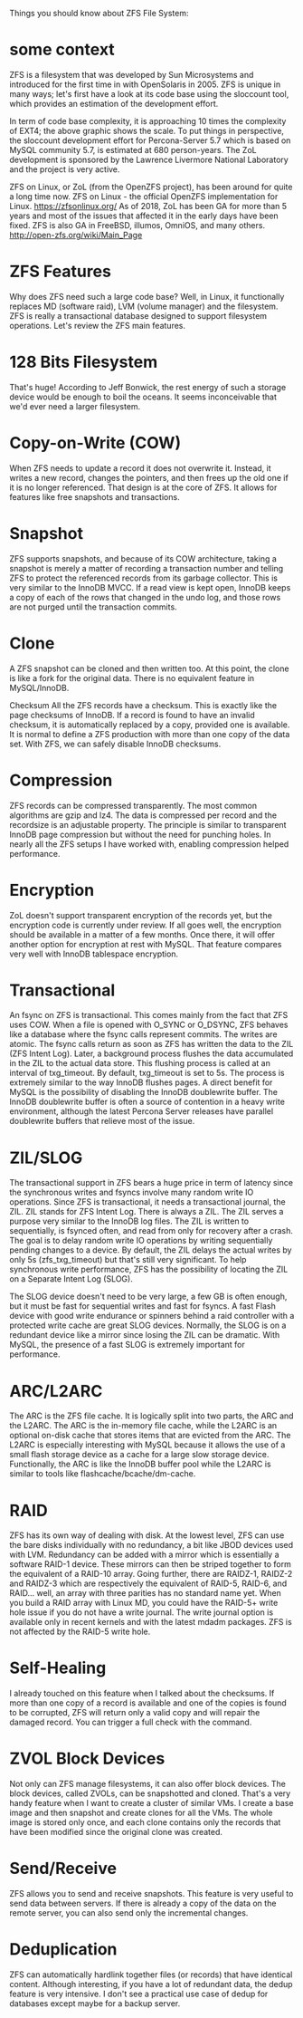 Things you should know about ZFS File System:
# some context
ZFS is a filesystem that was developed by Sun Microsystems and introduced for the first time in with OpenSolaris in 2005. ZFS is unique in many ways; let's first have a look at its code base using the sloccount tool, which provides an estimation of the development effort.

In term of code base complexity, it is approaching 10 times the complexity of EXT4; the above graphic shows the scale. To put things in perspective, the sloccount development effort for Percona-Server 5.7 which is based on MySQL community 5.7, is estimated at 680 person-years. The ZoL development is sponsored by the Lawrence Livermore National Laboratory and the project is very active.

ZFS on Linux, or ZoL (from the OpenZFS project), has been around for quite a long time now.
ZFS on Linux - the official OpenZFS implementation for Linux. https://zfsonlinux.org/
As of 2018, ZoL has been GA for more than 5 years and most of the issues that affected it in the early days have been fixed. ZFS is also GA in FreeBSD, illumos, OmniOS, and many others.
http://open-zfs.org/wiki/Main_Page

# ZFS Features
Why does ZFS need such a large code base? Well, in Linux, it functionally replaces MD (software raid), LVM (volume manager) and the filesystem. ZFS is really a transactional database designed to support filesystem operations. Let's review the ZFS main features.


# 128 Bits Filesystem
That's huge! According to Jeff Bonwick, the rest energy of such a storage device would be enough to boil the oceans. It seems inconceivable that we'd ever need a larger filesystem.

# Copy-on-Write (COW)
When ZFS needs to update a record it does not overwrite it. Instead, it writes a new record, changes the pointers, and then frees up the old one if it is no longer referenced. That design is at the core of ZFS. It allows for features like free snapshots and transactions.

# Snapshot
ZFS supports snapshots, and because of its COW architecture, taking a snapshot is merely a matter of recording a transaction number and telling ZFS to protect the referenced records from its garbage collector. This is very similar to the InnoDB MVCC. If a read view is kept open, InnoDB keeps a copy of each of the rows that changed in the undo log, and those rows are not purged until the transaction commits.

# Clone
A ZFS snapshot can be cloned and then written too. At this point, the clone is like a fork for the original data. There is no equivalent feature in MySQL/InnoDB.

Checksum
All the ZFS records have a checksum. This is exactly like the page checksums of InnoDB. If a record is found to have an invalid checksum, it is automatically replaced by a copy, provided one is available. It is normal to define a ZFS production with more than one copy of the data set. With ZFS, we can safely disable InnoDB checksums.

# Compression
ZFS records can be compressed transparently. The most common algorithms are gzip and lz4. The data is compressed per record and the recordsize is an adjustable property. The principle is similar to transparent InnoDB page compression but without the need for punching holes. In nearly all the ZFS setups I have worked with, enabling compression helped performance.

# Encryption
ZoL doesn't support transparent encryption of the records yet, but the encryption code is currently under review. If all goes well, the encryption should be available in a matter of a few months. Once there, it will offer another option for encryption at rest with MySQL. That feature compares very well with InnoDB tablespace encryption.

# Transactional
An fsync on ZFS is transactional. This comes mainly from the fact that ZFS uses COW. When a file is opened with O_SYNC or O_DSYNC, ZFS behaves like a database where the fsync calls represent commits. The writes are atomic. The fsync calls return as soon as ZFS has written the data to the ZIL (ZFS Intent Log). Later, a background process flushes the data accumulated in the ZIL to the actual data store. This flushing process is called at an interval of txg_timeout. By default, txg_timeout is set to 5s. The process is extremely similar to the way InnoDB flushes pages. A direct benefit for MySQL is the possibility of disabling the InnoDB doublewrite buffer. The InnoDB doublewrite buffer is often a source of contention in a heavy write environment, although the latest Percona Server releases have parallel doublewrite buffers that relieve most of the issue.

# ZIL/SLOG
The transactional support in ZFS bears a huge price in term of latency since the synchronous writes and fsyncs involve many random write IO operations. Since ZFS is transactional, it needs a transactional journal, the ZIL. ZIL stands for ZFS Intent Log. There is always a ZIL. The ZIL serves a purpose very similar to the InnoDB log files. The ZIL is written to sequentially, is fsynced often, and read from only for recovery after a crash. The goal is to delay random write IO operations by writing sequentially pending changes to a device. By default, the ZIL delays the actual writes by only 5s (zfs_txg_timeout) but that's still very significant. To help synchronous write performance, ZFS has the possibility of locating the ZIL on a Separate Intent Log (SLOG).

The SLOG device doesn't need to be very large, a few GB is often enough, but it must be fast for sequential writes and fast for fsyncs. A fast Flash device with good write endurance or spinners behind a raid controller with a protected write cache are great SLOG devices. Normally, the SLOG is on a redundant device like a mirror since losing the ZIL can be dramatic. With MySQL, the presence of a fast SLOG is extremely important for performance.

# ARC/L2ARC
The ARC is the ZFS file cache. It is logically split into two parts, the ARC and the L2ARC. The ARC is the in-memory file cache, while the L2ARC is an optional on-disk cache that stores items that are evicted from the ARC. The L2ARC is especially interesting with MySQL because it allows the use of a small flash storage device as a cache for a large slow storage device. Functionally, the ARC is like the InnoDB buffer pool while the L2ARC is similar to tools like flashcache/bcache/dm-cache.

# RAID
ZFS has its own way of dealing with disk. At the lowest level, ZFS can use the bare disks individually with no redundancy, a bit like JBOD devices used with LVM. Redundancy can be added with a mirror which is essentially a software RAID-1 device. These mirrors can then be striped together to form the equivalent of a RAID-10 array. Going further, there are RAIDZ-1, RAIDZ-2 and RAIDZ-3 which are respectively the equivalent of RAID-5, RAID-6, and RAID... well, an array with three parities has no standard name yet. When you build a RAID array with Linux MD, you could have the RAID-5+ write hole issue if you do not have a write journal. The write journal option is available only in recent kernels and with the latest mdadm packages. ZFS is not affected by the RAID-5 write hole.

# Self-Healing
I already touched on this feature when I talked about the checksums. If more than one copy of a record is available and one of the copies is found to be corrupted, ZFS will return only a valid copy and will repair the damaged record. You can trigger a full check with the command.

# ZVOL Block Devices
Not only can ZFS manage filesystems, it can also offer block devices. The block devices, called ZVOLs, can be snapshotted and cloned. That's a very handy feature when I want to create a cluster of similar VMs. I create a base image and then snapshot and create clones for all the VMs. The whole image is stored only once, and each clone contains only the records that have been modified since the original clone was created.

# Send/Receive
ZFS allows you to send and receive snapshots. This feature is very useful to send data between servers. If there is already a copy of the data on the remote server, you can also send only the incremental changes.

# Deduplication
ZFS can automatically hardlink together files (or records) that have identical content. Although interesting, if you have a lot of redundant data, the dedup feature is very intensive. I don't see a practical use case of dedup for databases except maybe for a backup server.

